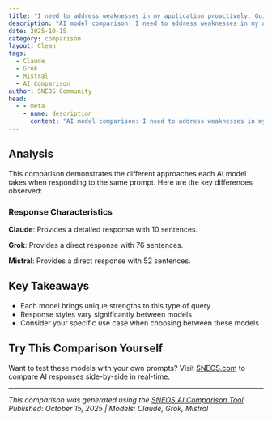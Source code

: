 ```yaml
---
title: "I need to address weaknesses in my application proactively. Guide me: 1) Identify potential concerns reviewers may have"
description: "AI model comparison: I need to address weaknesses in my application proactively. Guide me: 1) Identify potential concerns..."
date: 2025-10-15
category: comparison
layout: Clean
tags:
  - Claude
  - Grok
  - Mistral
  - AI Comparison
author: SNEOS Community
head:
  - - meta
    - name: description
      content: "AI model comparison: I need to address weaknesses in my application proactively. Guide me: 1) Identify potential concerns reviewers may have..."
---
```


<ChatComparison
  title="I need to address weaknesses in my application proactively. Guide me: 1) Identify potential concerns reviewers may have"
  prompt="I need to address weaknesses in my application proactively. Guide me: 1) Identify potential concerns reviewers may have"
  :responses='{"Claude": "# Proactively Addressing Application Weaknesses\n\n## 1) Identifying Potential Concerns Reviewers May Have\n\n### **Academic/Performance Concerns**\n\n**GPA/Test Scores**\n- Low overall GPA or downward grade trend\n- Poor performance in major-specific courses\n- Standardized test scores below institutional average\n- Academic probation or withdrawal periods\n- Incomplete coursework or repeated classes\n\n**Academic Rigor**\n- Limited advanced coursework (AP, IB, honors)\n- Easy course load relative to what was available\n- Avoiding challenging STEM/quantitative courses\n- Community college credits without clear strategic reason\n\n### **Experience/Preparation Concerns**\n\n**Lack of Relevant Experience**\n- No internships or work experience in intended field\n- Generic volunteer work unconnected to goals\n- Absence of research experience (for research programs)\n- Limited leadership roles or responsibilities\n- Short duration commitments (job-hopping appearance)\n\n**Career Clarity Issues**\n- Vague or generic career goals\n- Disconnect between stated interests and activities\n- Switching majors/fields without clear rationale\n- Unrealistic expectations about the field\n\n### **Profile Gaps**\n\n**Timeline Gaps**\n- Unexplained employment gaps\n- Time off between education stages\n- Incomplete degree programs\n- Delays in academic progression\n\n**Geographic/Institutional Concerns**\n- Applying to programs far from ties/support systems\n- No demonstrated connection to the region\n- Pattern of institutional transfers\n- International applicants without clear return/stay plans\n\n### **Diversity/Fit Concerns**\n\n**Overrepresented Demographics**\n- Traditional background in competitive field\n- Common major/experience combination\n- Lack of unique perspective or contribution\n- Generic applicant profile\n\n**Fit Questions**\n- Program\u0027s focus doesn\u0027t align with your experience\n- Your goals could be achieved elsewhere more easily\n- Overqualified or underqualified for program level\n- Values mismatch with institutional mission\n\n### **Application Quality Issues**\n\n**Writing Problems**\n- Generic essays that could apply anywhere\n- Grammatical errors or poor communication\n- Failure to answer prompts directly\n- Excessive length or missing components\n\n**Recommendation Concerns**\n- Weak or generic letters of recommendation\n- Recommenders who don\u0027t know you well\n- Lack of recent academic/professional references\n- Missing required recommendation types\n\n**Documentation Issues**\n- Inconsistencies across application materials\n- Unexplained discrepancies in timeline/facts\n- Missing or incomplete required materials\n\n### **Professional Concerns** (for career-focused programs)\n\n**Limited Professional Development**\n- No professional organization memberships\n- Lack of industry certifications\n- Limited networking or conference attendance\n- No evidence of staying current in field\n\n**Questionable Judgment**\n- Unprofessional social media presence\n- Problematic previous employment departures\n- Legal or disciplinary issues\n- Conflicts of interest\n\n### **Financial/Commitment Concerns**\n\n**Resource Questions**\n- Unclear funding strategy\n- Need for significant financial aid (for unfunded programs)\n- Competing obligations (family, work)\n- Geographic constraints that may limit full participation\n\n**Commitment Doubts**\n- Applying to excessive number of programs\n- Statement suggests program as backup option\n- Part-time interest when full-time required\n- Unclear ability to complete program\n\n### **Specific Red Flags by Program Type**\n\n**Graduate School**\n- No contact with potential advisors\n- Research interests don\u0027t match faculty\n- Minimal understanding of graduate school demands\n\n**Medical/Health Programs**\n- Limited clinical exposure hours\n- Inadequate understanding of profession\n- Poor shadowing or volunteer quality\n\n**MBA/Business Programs**\n- Insufficient work experience\n- Weak quantitative background\n- Limited leadership demonstration\n\n**Competitive Fellowships**\n- Lack of national-level achievements\n- Insufficient academic distinction\n- Limited service/impact demonstration\n\n---\n\n## **Self-Assessment Exercise**\n\nReview your application honestly and identify:\n\n1. **What\u0027s my biggest objective weakness?** (numbers, gaps, credentials)\n\n2. **What assumption might reviewers make that would hurt me?**\n\n3. **Where does my application raise more questions than it answers?**\n\n4. **What would make a reviewer say \u0022not ready\u0022 or \u0022not right fit\u0022?**\n\n5. **What\u0027s missing that similar successful applicants typically have?**\n\n---\n\nWould you like me to continue with:\n- **Part 2**: Strategies for addressing each type of weakness\n- **Part 3**: Where", "Grok": "### Addressing Weaknesses in Your Application\n\nIt\u0027s smart to proactively identify and tackle potential red flags in your application\u2014whether it\u0027s for a job, grad school, funding, or something else\u2014as this shows self-awareness and initiative. I\u0027ll assume this is a general \u0022application\u0022 context (e.g., academic, professional, or grant-related) since you didn\u0027t specify. If it\u0027s for a particular type (like a job vs. a visa), feel free to clarify for more tailored advice.\n\nHere\u0027s a step-by-step guide to identifying potential concerns reviewers might have, based on common pitfalls I\u0027ve seen in applications across fields. Reviewers (hiring managers, admissions committees, etc.) often look for gaps in your narrative, so focus on storytelling, evidence, and transparency.\n\n#### 1. **Start by Self-Assessing Your Profile**\n   - **Review your core elements**: List out your resume/CV, personal statement, letters of recommendation, and any supporting docs. Ask: What story does this tell? Where are the inconsistencies or blanks?\n   - **Common blind spots**: Gaps in employment/education, low metrics (e.g., GPA, test scores), lack of relevant experience, or over-reliance on one strength (e.g., all tech skills but no soft skills).\n   - **Tool tip**: Use a SWOT analysis (Strengths, Weaknesses, Opportunities, Threats) on yourself. For example:\n     - **Weakness example**: If you have a 2-year career gap, reviewers might worry about commitment or outdated skills.\n\n#### 2. **Identify Potential Reviewer Concerns by Category**\n   Reviewers scan for risks\u2014why might you *not* be a fit? Here\u0027s a breakdown of frequent concerns, with examples and why they arise:\n\n   - **Academic/Qualifications Gaps**:\n     - Low GPA, test scores, or incomplete degrees: Reviewers might question your readiness or intellectual capability.\n     - Example concern: \u0022This candidate has a 3.0 GPA\u2014did they struggle in core courses?\u0022\n     - Proactive fix: Highlight upward trends, explain context (e.g., \u0022Balanced full-time work with studies\u0022), or emphasize post-academic achievements.\n\n   - **Experience and Skills Mismatches**:\n     - Limited relevant experience or a career pivot: They might doubt your domain knowledge or adaptability.\n     - Example concern: Switching from marketing to data science? \u0022Do they have the technical foundation?\u0022\n     - Proactive fix: Bridge the gap with projects, certifications (e.g., Google Data Analytics cert), or transferable skills stories.\n\n   - **Personal or Behavioral Red Flags**:\n     - Gaps in timeline (e.g., unemployment, relocation): Could signal instability or unreliability.\n     - Weaknesses in leadership/teamwork: If your app screams \u0022solo contributor,\u0022 they might worry about collaboration.\n     - Example concern: \u0022Fired from last job?\u0022 (Even if not, abrupt ends raise flags.)\n     - Proactive fix: Address directly in a cover letter or statement (e.g., \u0022After a layoff, I upskilled via X, leading to Y opportunity\u0022). Frame it as growth.\n\n   - **Diversity or Fit Issues**:\n     - Lack of alignment with the organization\u0027s values/mission: Reviewers might see you as a poor cultural fit.\n     - Underrepresented experiences: If your background doesn\u0027t match the role\u0027s diversity goals, it could be overlooked.\n     - Example concern: Applying to a research role without publications? \u0022Are they competitive?\u0022\n     - Proactive fix: Research the reviewer/org deeply\u2014tailor your app to echo their priorities (e.g., \u0022My volunteer work in Z aligns with your sustainability focus\u0022).\n\n   - **Logistical or Practical Concerns**:\n     - Incomplete apps or errors: Typos, missing docs signal carelessness.\n     - Overqualification or underqualification: \u0022Why this entry-level role if they have 10\u002B years?\u0022\n     - Example concern: International applicant without visa status? Logistics could be a barrier.\n     - Proactive fix: Triple-check for polish; include a note on logistics (e.g., \u0022Eligible for work authorization by start date\u0022).\n\n   - **Quantifiable Shortfalls**:\n     - Metrics like few publications, low funding history, or minimal network: In competitive fields, these scream \u0022unproven.\u0022\n     - Example concern: Grant app with no prior awards? \u0022Will they deliver results?\u0022\n\n#### 3. **How to Proactively Address These in Your Application**\n   - **Be Transparent but Positive**: Don\u0027t hide weaknesses\u2014frame them as \u0022challenges overcome.\u0022 Use the \u0022Situation-Action-Result\u0022 (STAR) method in statements: \u0022Faced X gap, took Y action, achieved Z outcome.\u0022\n   - **Gather Evidence**: Back up fixes with specifics (e.g., \u0022Completed 3 online courses in AI, applying skills to personal project that solved A problem\u0022).\n   - **Seek Feedback**: Share drafts with mentors or peers. Tools like LinkedIn\u0027s resume reviewer or Grammarly can spot basics.\n   - **Timing and Structure**: Dedicate a paragraph in your personal statement to one key weakness if it looms large; otherwise, weave it in naturally.\n   - **Test It**: Imagine you\u0027re the reviewer\u2014does the app make you confident in the candidate despite flaws?\n\nBy identifying these early, you turn vulnerabilities into strengths, making your app stand out. What\u0027s the specific type of application (e.g., job, college, grant)? I can refine this further.", "Mistral": "Certainly! Addressing potential weaknesses in your application proactively can significantly enhance your chances of success. Here are some common concerns that reviewers might have, depending on the type of application (e.g., job, academic, grant, etc.):\n\n### 1. **Lack of Relevant Experience**\n   - **Concern:** You may not have the specific experience required for the position or program.\n   - **Proactive Approach:** Highlight transferable skills and experiences that demonstrate your ability to adapt and learn quickly. Provide examples of how you have successfully tackled similar challenges in different contexts.\n\n### 2. **Gaps in Employment or Education**\n   - **Concern:** Unexplained gaps can raise questions about your commitment or reliability.\n   - **Proactive Approach:** Explain any gaps honestly and positively. For example, if you took time off for personal reasons, mention any relevant activities or skills you developed during that period.\n\n### 3. **Weak Academic Performance**\n   - **Concern:** Poor grades or a low GPA can be a red flag.\n   - **Proactive Approach:** Address the reasons behind your academic performance and discuss how you have improved or plan to improve. Highlight any extenuating circumstances and provide evidence of your commitment to academic success.\n\n### 4. **Limited Technical Skills**\n   - **Concern:** You may lack the technical skills required for the role.\n   - **Proactive Approach:** Show your willingness to learn and adapt. Mention any courses, certifications, or self-study efforts you are undertaking to bridge the gap.\n\n### 5. **Lack of Leadership Experience**\n   - **Concern:** You may not have formal leadership roles.\n   - **Proactive Approach:** Highlight informal leadership experiences, such as leading projects, mentoring others, or taking initiative in group settings.\n\n### 6. **Insufficient Research Experience**\n   - **Concern:** For academic or research positions, a lack of research experience can be a significant drawback.\n   - **Proactive Approach:** Discuss any research-related activities, even if they are not directly related to the field. Emphasize your enthusiasm for research and your plans to gain more experience.\n\n### 7. **Poor Communication Skills**\n   - **Concern:** Weak communication skills can hinder your ability to work effectively in a team or present your ideas clearly.\n   - **Proactive Approach:** Provide examples of effective communication in past roles or projects. Mention any training or courses you have taken to improve your communication skills.\n\n### 8. **Lack of Cultural Fit**\n   - **Concern:** Reviewers may be concerned about how well you will fit into the organization\u0027s culture.\n   - **Proactive Approach:** Research the organization\u0027s values and culture, and explain how your personal values and work style align with them. Provide examples of how you have successfully integrated into similar environments.\n\n### 9. **Limited Network or Recommendations**\n   - **Concern:** A lack of strong recommendations or a professional network can be a disadvantage.\n   - **Proactive Approach:** Seek out strong recommendations from mentors, supervisors, or colleagues who can vouch for your abilities. Network actively and mention any relevant connections or endorsements.\n\n### 10. **Financial or Resource Constraints**\n   - **Concern:** For grant applications, reviewers may be concerned about your ability to manage resources effectively.\n   - **Proactive Approach:** Provide a detailed budget and explain how you plan to allocate resources efficiently. Highlight any past experiences with budget management.\n\n### 11. **Lack of Publications or Presentations**\n   - **Concern:** For academic or research positions, a lack of publications or presentations can be a concern.\n   - **Proactive Approach:** Discuss any works in progress, conference presentations, or other forms of scholarly output. Emphasize your commitment to publishing and presenting your work.\n\n### 12. **Geographic or Logistical Challenges**\n   - **Concern:** Reviewers may be concerned about your ability to relocate or commute.\n   - **Proactive Approach:** Address any logistical concerns upfront and explain your willingness and ability to relocate or commute as needed.\n\nBy identifying these potential concerns and addressing them proactively, you can present a stronger, more compelling application."}' published-date="{DateTime.UtcNow:HH:mm}"
/>

## Analysis

This comparison demonstrates the different approaches each AI model takes when responding to the same prompt. Here are the key differences observed:

### Response Characteristics

**Claude**: Provides a detailed response with 10 sentences. 

**Grok**: Provides a direct response with 76 sentences. 

**Mistral**: Provides a direct response with 52 sentences. 

## Key Takeaways

- Each model brings unique strengths to this type of query
- Response styles vary significantly between models
- Consider your specific use case when choosing between these models

## Try This Comparison Yourself

Want to test these models with your own prompts? Visit [SNEOS.com](https://sneos.com) to compare AI responses side-by-side in real-time.

---

*This comparison was generated using the [SNEOS AI Comparison Tool](https://sneos.com)*
*Published: October 15, 2025 | Models: Claude, Grok, Mistral*
